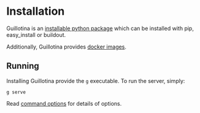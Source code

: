 # Installation

Guillotina is an [installable python package](https://pypi.python.org/pypi/guillotina)
which can be installed with pip, easy_install or buildout.

Additionally, Guillotina provides [docker images](https://hub.docker.com/r/guillotina/guillotina/).


## Running

Installing Guillotina provide the `g` executable. To run the server, simply:

```
g serve
```

Read [command options](../../developer/commands.html) for details of options.
